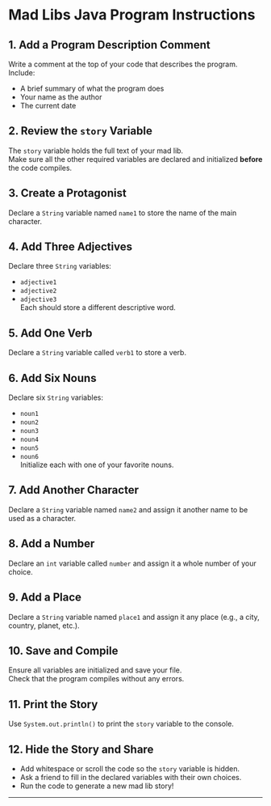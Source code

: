 # Mad Libs Java Program Instructions

## 1. Add a Program Description Comment
Write a comment at the top of your code that describes the program. Include:
- A brief summary of what the program does
- Your name as the author
- The current date

## 2. Review the `story` Variable
The `story` variable holds the full text of your mad lib.  
Make sure all the other required variables are declared and initialized **before** the code compiles.

## 3. Create a Protagonist
Declare a `String` variable named `name1` to store the name of the main character.

## 4. Add Three Adjectives
Declare three `String` variables:
- `adjective1`
- `adjective2`
- `adjective3`  
  Each should store a different descriptive word.

## 5. Add One Verb
Declare a `String` variable called `verb1` to store a verb.

## 6. Add Six Nouns
Declare six `String` variables:
- `noun1`
- `noun2`
- `noun3`
- `noun4`
- `noun5`
- `noun6`  
  Initialize each with one of your favorite nouns.

## 7. Add Another Character
Declare a `String` variable named `name2` and assign it another name to be used as a character.

## 8. Add a Number
Declare an `int` variable called `number` and assign it a whole number of your choice.

## 9. Add a Place
Declare a `String` variable named `place1` and assign it any place (e.g., a city, country, planet, etc.).

## 10. Save and Compile
Ensure all variables are initialized and save your file.  
Check that the program compiles without any errors.

## 11. Print the Story
Use `System.out.println()` to print the `story` variable to the console.

## 12. Hide the Story and Share
- Add whitespace or scroll the code so the `story` variable is hidden.
- Ask a friend to fill in the declared variables with their own choices.
- Run the code to generate a new mad lib story!

---
